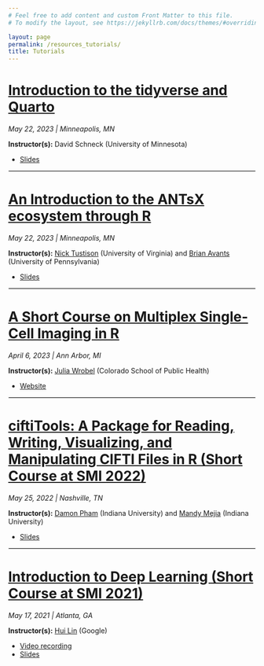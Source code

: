 ```yaml
---
# Feel free to add content and custom Front Matter to this file.
# To modify the layout, see https://jekyllrb.com/docs/themes/#overriding-theme-defaults

layout: page
permalink: /resources_tutorials/
title: Tutorials
---
```


[Introduction to the tidyverse and Quarto](https://drive.google.com/drive/folders/1XQLPW0ZAjSPR8xGZh9-se9exQ1_2mC8O/)
===============
<i><i class="fa fa-calendar" aria-hidden="true"></i> May 22, 2023 | Minneapolis, MN</i>

<b>Instructor(s):</b> David Schneck (University of Minnesota)
- [Slides](https://drive.google.com/drive/folders/1XQLPW0ZAjSPR8xGZh9-se9exQ1_2mC8O/)

<hr style="border:1px solid #DEDEDE">

[An Introduction to the ANTsX ecosystem through R](https://gist.github.com/ntustison/12a656a5fc2f6f9c4494c88dc09c5621/)
===============
<i><i class="fa fa-calendar" aria-hidden="true"></i> May 22, 2023 | Minneapolis, MN</i>

<b>Instructor(s):</b> [Nick Tustison](https://med.virginia.edu/radiology-research/nick-tustison/) (University of Virginia) and [Brian Avants](http://stnava.github.io/) (University of Pennsylvania)
- [Slides](https://gist.github.com/ntustison/12a656a5fc2f6f9c4494c88dc09c5621/)

<hr style="border:1px solid #DEDEDE">

[A Short Course on Multiplex Single-Cell Imaging in R](https://juliawrobel.com/MI_tutorial/)
===============
<i><i class="fa fa-calendar" aria-hidden="true"></i> April 6, 2023 | Ann Arbor, MI</i>

<b>Instructor(s):</b> [Julia Wrobel](http://juliawrobel.com/) (Colorado School of Public Health)
- [Website](http://juliawrobel.com/MI_tutorial/)

<hr style="border:1px solid #DEDEDE">

[ciftiTools: A Package for Reading, Writing, Visualizing, and Manipulating CIFTI Files in R (Short Course at SMI 2022)](https://github.com/damondpham/ciftiTools-demo-SMI-2022/) 
===============
<i><i class="fa fa-calendar" aria-hidden="true"></i> May 25, 2022 | Nashville, TN</i>

<b>Instructor(s):</b> [Damon Pham](https://damondpham.github.io/) (Indiana University) and [Mandy Mejia](https://mandymejia.com/) (Indiana University)
- [Slides](https://github.com/damondpham/ciftiTools-demo-SMI-2022/)

<hr style="border:1px solid #DEDEDE">

[Introduction to Deep Learning (Short Course at SMI 2021)](https://smi2021emory.github.io/Program/docs/short-course.html)
===============
<i><i class="fa fa-calendar" aria-hidden="true"></i> May 17, 2021 | Atlanta, GA</i>

<b>Instructor(s):</b> [Hui Lin](https://resume.scientistcafe.com/) (Google)
- [Video recording](https://www.youtube.com/watch?v=5vNPm7Akp9U&list=PLwENUD1LkzXLXYGi5zItDMJLIxDF01WVw&index=2) 
- [Slides](https://smi2021.scientistcafe.com/)




